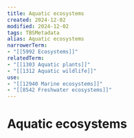 ```yaml
---
title: Aquatic ecosystems
created: 2024-12-02
modified: 2024-12-02
tags: TBSMetadata
alias: Aquatic ecosystems
narrowerTerm:
- "[[5992 Ecosystems]]"
relatedTerm:
- "[[1303 Aquatic plants]]"
- "[[1312 Aquatic wildlife]]"
use:
- "[[12940 Marine ecosystems]]"
- "[[8542 Freshwater ecosystems]]"
---
```

# Aquatic ecosystems
